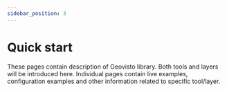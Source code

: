 ```yaml
---
sidebar_position: 3
---
```


# Quick start

These pages contain description of Geovisto library. Both tools and layers will be introduced here.
Individual pages contain live examples, configuration examples and other information related to specific tool/layer.
